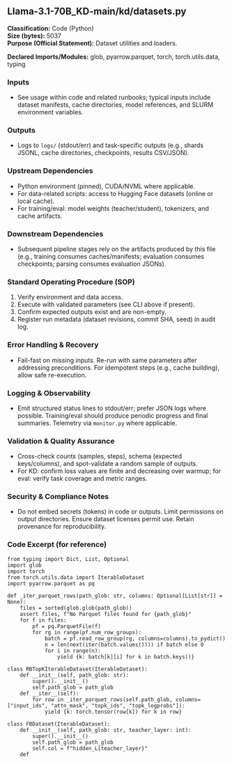 ## Llama-3.1-70B_KD-main/kd/datasets.py

**Classification:** Code (Python)  
**Size (bytes):** 5037  
**Purpose (Official Statement):** Dataset utilities and loaders.

**Declared Imports/Modules:** glob, pyarrow.parquet, torch, torch.utils.data, typing

### Inputs
- See usage within code and related runbooks; typical inputs include dataset manifests, cache directories, model references, and SLURM environment variables.

### Outputs
- Logs to `logs/` (stdout/err) and task-specific outputs (e.g., shards JSONL, cache directories, checkpoints, results CSV/JSON).

### Upstream Dependencies
- Python environment (pinned), CUDA/NVML where applicable.
- For data-related scripts: access to Hugging Face datasets (online or local cache).
- For training/eval: model weights (teacher/student), tokenizers, and cache artifacts.

### Downstream Dependencies
- Subsequent pipeline stages rely on the artifacts produced by this file (e.g., training consumes caches/manifests; evaluation consumes checkpoints; parsing consumes evaluation JSONs).

### Standard Operating Procedure (SOP)
1. Verify environment and data access.
2. Execute with validated parameters (see CLI above if present).
3. Confirm expected outputs exist and are non-empty.
4. Register run metadata (dataset revisions, commit SHA, seed) in audit log.

### Error Handling & Recovery
- Fail-fast on missing inputs. Re-run with same parameters after addressing preconditions. For idempotent steps (e.g., cache building), allow safe re-execution.

### Logging & Observability
- Emit structured status lines to stdout/err; prefer JSON logs where possible. Training/eval should produce periodic progress and final summaries. Telemetry via `monitor.py` where applicable.

### Validation & Quality Assurance
- Cross-check counts (samples, steps), schema (expected keys/columns), and spot-validate a random sample of outputs.
- For KD: confirm loss values are finite and decreasing over warmup; for eval: verify task coverage and metric ranges.

### Security & Compliance Notes
- Do not embed secrets (tokens) in code or outputs. Limit permissions on output directories. Ensure dataset licenses permit use. Retain provenance for reproducibility.

### Code Excerpt (for reference)
```
from typing import Dict, List, Optional
import glob
import torch
from torch.utils.data import IterableDataset
import pyarrow.parquet as pq

def _iter_parquet_rows(path_glob: str, columns: Optional[List[str]] = None):
    files = sorted(glob.glob(path_glob))
    assert files, f"No Parquet files found for {path_glob}"
    for f in files:
        pf = pq.ParquetFile(f)
        for rg in range(pf.num_row_groups):
            batch = pf.read_row_group(rg, columns=columns).to_pydict()
            n = len(next(iter(batch.values()))) if batch else 0
            for i in range(n):
                yield {k: batch[k][i] for k in batch.keys()}

class RBTopKIterableDataset(IterableDataset):
    def __init__(self, path_glob: str):
        super().__init__()
        self.path_glob = path_glob
    def __iter__(self):
        for row in _iter_parquet_rows(self.path_glob, columns=["input_ids", "attn_mask", "topk_ids", "topk_logprobs"]):
            yield {k: torch.tensor(row[k]) for k in row}

class FBDataset(IterableDataset):
    def __init__(self, path_glob: str, teacher_layer: int):
        super().__init__()
        self.path_glob = path_glob
        self.col = f"hidden_L{teacher_layer}"
    def
```
